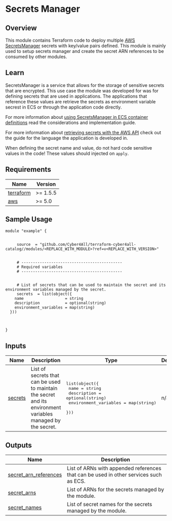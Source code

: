# Secrets Manager

## Overview

This module contains Terraform code to deploy multiple [AWS SecretsManager](https://docs.aws.amazon.com/secretsmanager/latest/userguide/intro.html) secrets with key/value pairs defined. This module is mainly used to setup secrets manager and create the secret ARN references to be consumed by other modules.

<!-- Image or Arch diagram -->

## Learn

<!-- A few references to Secrets Manager (documentation, blog, etc...) -->

SecretsManager is a service that allows for the storage of sensitive secrets that are encrypted. This use case the module was developed for was for defining secrets that are used in applications. The applications that reference these values are retrieve the secrets as environment variable secrest in ECS or through the application code directly.

For more information about [using SecretsManager in ECS container definitions](https://docs.aws.amazon.com/AmazonECS/latest/developerguide/secrets-envvar-secrets-manager.html) read the considerations and implementation guide.

For more information about [retrieving secrets with the AWS API](https://docs.aws.amazon.com/secretsmanager/latest/userguide/retrieving-secrets.html) check out the guide for the language the application is developed in.

When defining the secret name and value, do not hard code sensitive values in the code! These values should injected on `apply`.

<!-- BEGIN_TF_DOCS -->
## Requirements

| Name | Version |
|------|---------|
| <a name="requirement_terraform"></a> [terraform](#requirement\_terraform) | >= 1.5.5 |
| <a name="requirement_aws"></a> [aws](#requirement\_aws) | >= 5.0 |

## Sample Usage

```hcl
module "example" {


	 source  = "github.com/Cyber4All/terraform-cyber4all-catalog//modules/<REPLACE_WITH_MODULE>?ref=v<REPLACE_WITH_VERSION>"


	 # --------------------------------------------
	 # Required variables
	 # --------------------------------------------


	 # List of secrets that can be used to maintain the secret and its environment variables managed by the secret.
	 secrets  = list(object({
    name                  = string
    description           = optional(string)
    environment_variables = map(string)
  }))



}
```
## Inputs

| Name | Description | Type | Default | Required |
|------|-------------|------|---------|:--------:|
| <a name="input_secrets"></a> [secrets](#input\_secrets) | List of secrets that can be used to maintain the secret and its environment variables managed by the secret. | <pre>list(object({<br>    name                  = string<br>    description           = optional(string)<br>    environment_variables = map(string)<br>  }))</pre> | n/a | yes |
## Outputs

| Name | Description |
|------|-------------|
| <a name="output_secret_arn_references"></a> [secret\_arn\_references](#output\_secret\_arn\_references) | List of ARNs with appended references that can be used in other services such as ECS. |
| <a name="output_secret_arns"></a> [secret\_arns](#output\_secret\_arns) | List of ARNs for the secrets managed by the module. |
| <a name="output_secret_names"></a> [secret\_names](#output\_secret\_names) | List of secret names for the secrets managed by the module. |
<!-- END_TF_DOCS -->